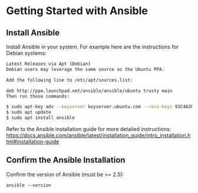 # Getting Started with Ansible

## Install Ansible
Install Ansible in your system. For example here are the instructions for Debian systems:
```bash
Latest Releases via Apt (Debian)
Debian users may leverage the same source as the Ubuntu PPA.

Add the following line to /etc/apt/sources.list:

deb http://ppa.launchpad.net/ansible/ansible/ubuntu trusty main
Then run these commands:

$ sudo apt-key adv --keyserver keyserver.ubuntu.com --recv-keys 93C4A3FD7BB9C367
$ sudo apt update
$ sudo apt install ansible
```

Refer to the Ansible installation guide for more detailed instructions:
https://docs.ansible.com/ansible/latest/installation_guide/intro_installation.html#installation-guide

## Confirm the Ansible Installation
Confirm the version of Ansible (must be >= 2.5):

```
ansible --version
```